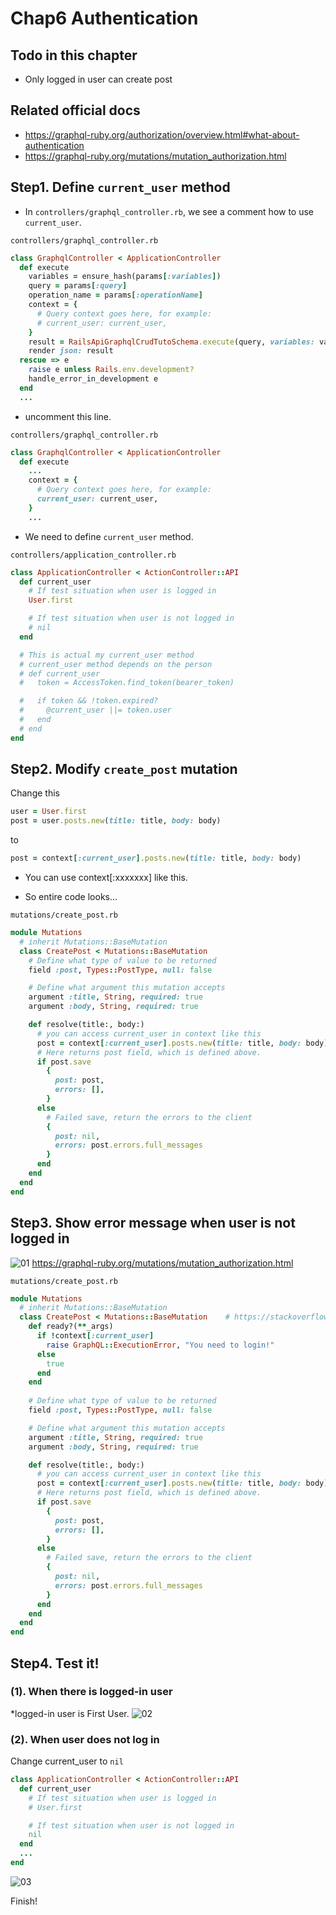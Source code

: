 # Chap6 Authentication

## Todo in this chapter
- Only logged in user can create post


## Related official docs
- https://graphql-ruby.org/authorization/overview.html#what-about-authentication
- https://graphql-ruby.org/mutations/mutation_authorization.html

## Step1. Define `current_user` method
- In `controllers/graphql_controller.rb`, we see a comment how to use `current_user`.

`controllers/graphql_controller.rb`
```ruby
class GraphqlController < ApplicationController
  def execute
    variables = ensure_hash(params[:variables])
    query = params[:query]
    operation_name = params[:operationName]
    context = {
      # Query context goes here, for example:
      # current_user: current_user,
    }
    result = RailsApiGraphqlCrudTutoSchema.execute(query, variables: variables, context: context, operation_name: operation_name)
    render json: result
  rescue => e
    raise e unless Rails.env.development?
    handle_error_in_development e
  end
  ...
```

- uncomment this line.

`controllers/graphql_controller.rb`
```ruby
class GraphqlController < ApplicationController
  def execute
    ...
    context = {
      # Query context goes here, for example:
      current_user: current_user,
    }
    ...
```

- We need to define `current_user` method.

`controllers/application_controller.rb`
```ruby
class ApplicationController < ActionController::API
  def current_user
    # If test situation when user is logged in
    User.first

    # If test situation when user is not logged in
    # nil
  end

  # This is actual my current_user method
  # current_user method depends on the person
  # def current_user
  #   token = AccessToken.find_token(bearer_token)

  #   if token && !token.expired?
  #     @current_user ||= token.user
  #   end
  # end
end
```

## Step2. Modify `create_post` mutation

Change this

```ruby
user = User.first
post = user.posts.new(title: title, body: body)
```
to

```ruby
post = context[:current_user].posts.new(title: title, body: body)
```
- You can use context[:xxxxxxx] like this.

- So entire code looks...

`mutations/create_post.rb`
```ruby
module Mutations
  # inherit Mutations::BaseMutation
  class CreatePost < Mutations::BaseMutation
    # Define what type of value to be returned
    field :post, Types::PostType, null: false

    # Define what argument this mutation accepts
    argument :title, String, required: true
    argument :body, String, required: true

    def resolve(title:, body:)
      # you can access current_user in context like this
      post = context[:current_user].posts.new(title: title, body: body)
      # Here returns post field, which is defined above.
      if post.save
        {
          post: post,
          errors: [],
        }
      else
        # Failed save, return the errors to the client
        {
          post: nil,
          errors: post.errors.full_messages
        }
      end
    end
  end
end
```

## Step3. Show error message when user is not logged in

![01](./img/06-authentication/01.png)
https://graphql-ruby.org/mutations/mutation_authorization.html

`mutations/create_post.rb`
```ruby
module Mutations
  # inherit Mutations::BaseMutation
  class CreatePost < Mutations::BaseMutation    # https://stackoverflow.com/questions/3701264/passing-a-hash-to-a-function-args-and-its-meaning
    def ready?(**_args)
      if !context[:current_user]
        raise GraphQL::ExecutionError, "You need to login!"
      else
        true
      end
    end
    
    # Define what type of value to be returned
    field :post, Types::PostType, null: false

    # Define what argument this mutation accepts
    argument :title, String, required: true
    argument :body, String, required: true

    def resolve(title:, body:)
      # you can access current_user in context like this
      post = context[:current_user].posts.new(title: title, body: body)
      # Here returns post field, which is defined above.
      if post.save
        {
          post: post,
          errors: [],
        }
      else
        # Failed save, return the errors to the client
        {
          post: nil,
          errors: post.errors.full_messages
        }
      end
    end
  end
end
```

## Step4. Test it!
### (1). When there is logged-in user
*logged-in user is First User.
![02](./img/06-authentication/02.png)


### (2). When user does not log in
Change current_user to `nil`
```ruby
class ApplicationController < ActionController::API
  def current_user
    # If test situation when user is logged in
    # User.first

    # If test situation when user is not logged in
    nil
  end
  ...
end
```

![03](./img/06-authentication/03.png)

Finish!

